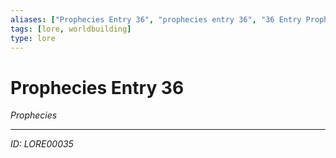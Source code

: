 ```yaml
---
aliases: ["Prophecies Entry 36", "prophecies entry 36", "36 Entry Prophecies"]
tags: [lore, worldbuilding]
type: lore
---
```


# Prophecies Entry 36

*Prophecies*

---
*ID: LORE00035*
